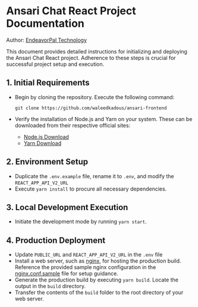 # Ansari Chat React Project Documentation

Author: [EndeavorPal Technology](https://github.com/EndeavorPal)

This document provides detailed instructions for initializing and deploying the Ansari Chat React project. Adherence to these steps is crucial for successful project setup and execution.

## 1. Initial Requirements

- Begin by cloning the repository. Execute the following command:

  `git clone https://github.com/waleedkadous/ansari-frontend`

- Verify the installation of Node.js and Yarn on your system. These can be downloaded from their respective official sites:

  - [Node.js Download](https://nodejs.org/en/download/current)
  - [Yarn Download](https://classic.yarnpkg.com/en/)

## 2. Environment Setup

- Duplicate the `.env.example` file, rename it to `.env`, and modify the `REACT_APP_API_V2_URL`
- Execute `yarn install` to procure all necessary dependencies.

## 3. Local Development Execution

- Initiate the development mode by running `yarn start`.

## 4. Production Deployment

- Update `PUBLIC_URL` and `REACT_APP_API_V2_URL` in the `.env` file
- Install a web server, such as [nginx](https://nginx.org/en/download.html), for hosting the production build. Reference the provided sample nginx configuration in the [nginx.conf.sample](nginx.conf.sample) file for setup guidance.
- Generate the production build by executing `yarn build`. Locate the output in the `build` directory.
- Transfer the contents of the `build` folder to the root directory of your web server.
